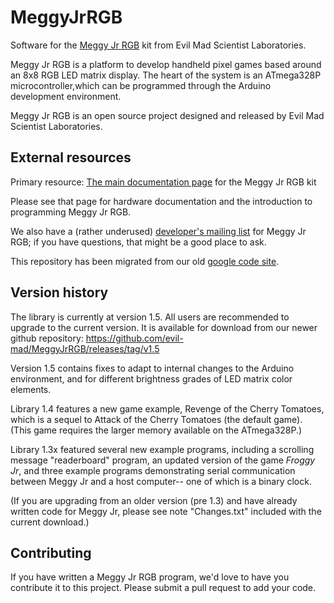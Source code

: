 MeggyJrRGB
==========

Software for the [Meggy Jr RGB](http://shop.evilmadscientist.com/productsmenu/100-meggyjr) kit from Evil Mad Scientist Laboratories.




Meggy Jr RGB is a platform to develop handheld pixel games based around an 8x8 RGB LED matrix display.  The heart of the system is an ATmega328P microcontroller,which can be programmed through the Arduino development environment.

Meggy Jr RGB is an open source project designed and released by Evil Mad Scientist Laboratories.






External resources
----


Primary resource: [The main documentation page](http://wiki.evilmadscientist.com/Meggy_Jr_RGB) for the Meggy Jr RGB kit

Please see that page for hardware documentation and the introduction to programming Meggy Jr RGB.

We also have a (rather underused) [developer's mailing list](http://groups.google.com/group/meggydev) for Meggy Jr RGB; if you have questions, that might be a good place to ask.

This repository has been migrated from our old [google code site](https://code.google.com/p/meggy-jr-rgb/).





Version history
----


The library is currently at version 1.5.  All users are recommended to upgrade to the current version.  It is available for download from our newer github repository: https://github.com/evil-mad/MeggyJrRGB/releases/tag/v1.5


Version 1.5 contains fixes to adapt to internal changes to the Arduino environment, and for different brightness grades of LED matrix color elements.

Library 1.4 features a new game example, Revenge of the Cherry Tomatoes, which is a sequel to Attack of the Cherry Tomatoes (the default game).  (This game requires the larger memory available on the ATmega328P.)

Library 1.3x featured several new example programs, including a scrolling message "readerboard" program, an updated version of the game _Froggy Jr_, and three example programs demonstrating serial communication between Meggy Jr and a host computer-- one of which is a binary clock.

(If you are upgrading from an older version (pre 1.3) and have already written code for Meggy Jr, please see note "Changes.txt" included with the current download.)



Contributing
----
If you have written a Meggy Jr RGB program, we'd love to have you contribute it to this project.  Please submit a pull request to add your code.

